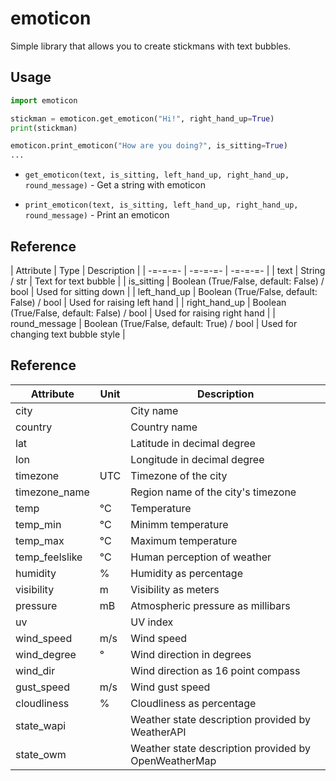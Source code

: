 # emoticon
Simple library that allows you to create stickmans with text bubbles.

## Usage
```py
import emoticon

stickman = emoticon.get_emoticon("Hi!", right_hand_up=True)
print(stickman)

emoticon.print_emoticon("How are you doing?", is_sitting=True)
...
```

- `get_emoticon(text, is_sitting, left_hand_up, right_hand_up, round_message)` - Get a string with emoticon

- `print_emoticon(text, is_sitting, left_hand_up, right_hand_up, round_message)` - Print an emoticon

## Reference
| Attribute | Type | Description |
| -=-=-=- | -=-=-=- | -=-=-=- |
| text | String / str | Text for text bubble |
| is_sitting | Boolean (True/False, default: False) / bool | Used for sitting down |
| left_hand_up | Boolean (True/False, default: False) / bool | Used for raising left hand |
| right_hand_up | Boolean (True/False, default: False) / bool | Used for raising right hand |
| round_message | Boolean (True/False, default: True) / bool | Used for changing text bubble style |

## Reference
| Attribute | Unit | Description |
|-----|-----|-----|
| city | | City name |
| country | | Country name |
| lat | | Latitude in decimal degree |
| lon | | Longitude in decimal degree |
| timezone | UTC | Timezone of the city |
| timezone_name | | Region name of the city's timezone |
| temp | °C | Temperature |
| temp_min | °C | Minimm temperature |
| temp_max | °C | Maximum temperature |
| temp_feelslike | °C | Human perception of weather |
| humidity | % | Humidity as percentage |
| visibility | m | Visibility as meters |
| pressure | mB | Atmospheric pressure as millibars |
| uv | | UV index |
| wind_speed | m/s | Wind speed |
| wind_degree | ° | Wind direction in degrees |
| wind_dir | | Wind direction as 16 point compass |
| gust_speed | m/s | Wind gust speed |
| cloudliness | % | Cloudliness as percentage |
| state_wapi | | Weather state description provided by WeatherAPI |
| state_owm | | Weather state description provided by OpenWeatherMap |
